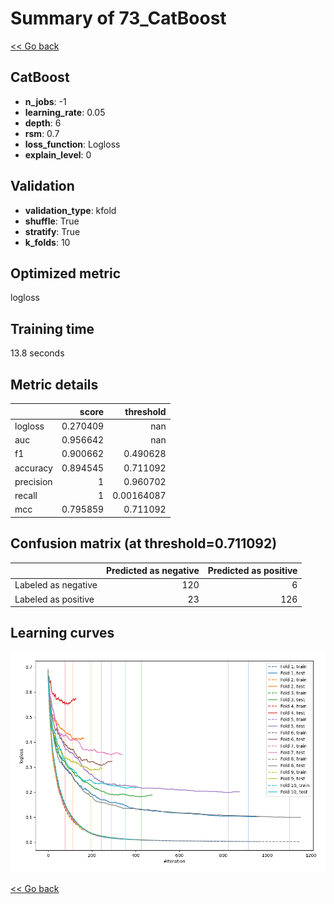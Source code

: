 # Summary of 73_CatBoost

[<< Go back](../README.md)


## CatBoost
- **n_jobs**: -1
- **learning_rate**: 0.05
- **depth**: 6
- **rsm**: 0.7
- **loss_function**: Logloss
- **explain_level**: 0

## Validation
 - **validation_type**: kfold
 - **shuffle**: True
 - **stratify**: True
 - **k_folds**: 10

## Optimized metric
logloss

## Training time

13.8 seconds

## Metric details
|           |    score |    threshold |
|:----------|---------:|-------------:|
| logloss   | 0.270409 | nan          |
| auc       | 0.956642 | nan          |
| f1        | 0.900662 |   0.490628   |
| accuracy  | 0.894545 |   0.711092   |
| precision | 1        |   0.960702   |
| recall    | 1        |   0.00164087 |
| mcc       | 0.795859 |   0.711092   |


## Confusion matrix (at threshold=0.711092)
|                     |   Predicted as negative |   Predicted as positive |
|:--------------------|------------------------:|------------------------:|
| Labeled as negative |                     120 |                       6 |
| Labeled as positive |                      23 |                     126 |

## Learning curves
![Learning curves](learning_curves.png)

[<< Go back](../README.md)
